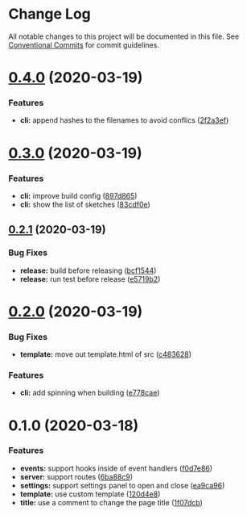# Change Log

All notable changes to this project will be documented in this file.
See [Conventional Commits](https://conventionalcommits.org) for commit guidelines.

# [0.4.0](https://github.com/albizures/pieza/compare/@pieza/cli@0.3.0...@pieza/cli@0.4.0) (2020-03-19)


### Features

* **cli:** append hashes to the filenames to avoid conflics ([2f2a3ef](https://github.com/albizures/pieza/commit/2f2a3ef4a3e204f8ee33727811ee159acd7455f5))





# [0.3.0](https://github.com/albizures/pieza/compare/@pieza/cli@0.2.1...@pieza/cli@0.3.0) (2020-03-19)


### Features

* **cli:** improve build config ([897d865](https://github.com/albizures/pieza/commit/897d8658ce4d2e66a9001e1d590d8970bee6c84f))
* **cli:** show the list of sketches ([83cdf0e](https://github.com/albizures/pieza/commit/83cdf0eb54d4efb02f47a24f8661dac4b6963feb))





## [0.2.1](https://github.com/albizures/pieza/compare/@pieza/cli@0.2.0...@pieza/cli@0.2.1) (2020-03-19)


### Bug Fixes

* **release:** build before releasing ([bcf1544](https://github.com/albizures/pieza/commit/bcf154461445481bb6196d45117f7fb10667e926))
* **release:** run test before release ([e5719b2](https://github.com/albizures/pieza/commit/e5719b2405fc2f1def54ddb4a8bcd2d3c1ff10ce))





# [0.2.0](https://github.com/albizures/pieza/compare/@pieza/cli@0.1.0...@pieza/cli@0.2.0) (2020-03-19)


### Bug Fixes

* **template:** move out template.html of src ([c483628](https://github.com/albizures/pieza/commit/c483628f3ea679e6c3dbf0df3302a4ea8a57a66b))


### Features

* **cli:** add spinning when building ([e778cae](https://github.com/albizures/pieza/commit/e778cae29d5d469cbcf29bb360e12231b5bbadf2))





# 0.1.0 (2020-03-18)


### Features

* **events:** support hooks inside of event handlers ([f0d7e86](https://github.com/albizures/pieza/commit/f0d7e86c4c1bf4e408b3a0e95248bec41d15821c))
* **server:** support routes ([6ba88c9](https://github.com/albizures/pieza/commit/6ba88c959232b24e07f666061609962d3eab5331))
* **settings:** support settings panel to open and close ([ea9ca96](https://github.com/albizures/pieza/commit/ea9ca969b478e5be189b573f134ec56bb56f8fe6))
* **template:** use custom template ([120d4e8](https://github.com/albizures/pieza/commit/120d4e8bd378451cdd0009a158d02f192e5800d4))
* **title:** use a comment to change the page title ([1f07dcb](https://github.com/albizures/pieza/commit/1f07dcba7b3fe96e1e37dcd43880b60f363c90b1))
